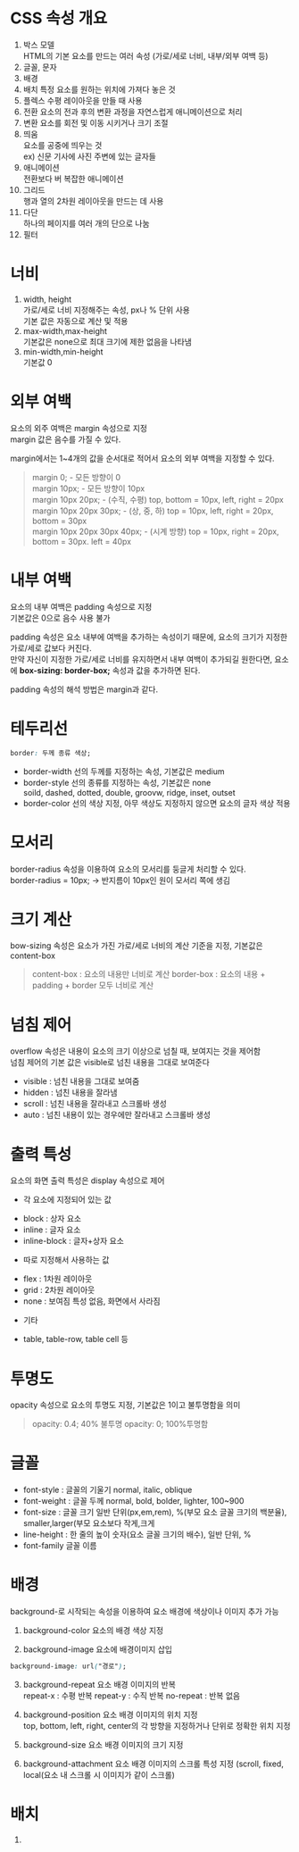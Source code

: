 # CSS 속성 개요
1. 박스 모델   
HTML의 기본 요소를 만드는 여러 속성 (가로/세로 너비, 내부/외부 여백 등)
2. 글꼴, 문자
3. 배경
4. 배치
특정 요소를 원하는 위치에 가져다 놓은 것
5. 플렉스
수평 레이아웃을 만들 때 사용
6. 전환
요소의 전과 후의 변환 과정을 자연스럽게 애니메이션으로 처리
7. 변환
요소를 회전 및 이동 시키거나 크기 조절
8. 띄움   
요소를 공중에 띄우는 것    
ex) 신문 기사에 사진 주변에 있는 글자들
9. 애니메이션   
전환보다 버 복잡한 애니메이션
10. 그리드   
행과 열의 2차원 레이아웃을 만드는 데 사용
11. 다단   
하나의 페이지를 여러 개의 단으로 나눔
12. 필터

# 너비
1. width, height   
가로/세로 너비 지정해주는 속성, px나 % 단위 사용     
기본 값은 자동으로 계산 및 적용
2. max-width,max-height   
기본값은 none으로 최대 크기에 제한 없음을 나타냄   
3. min-width,min-height   
기본값 0

# 외부 여백
요소의 외주 여백은 margin 속성으로 지정   
margin 값은 음수를 가질 수 있다.

margin에서는 1~4개의 값을 순서대로 적어서 요소의 외부 여백을 지정할 수 있다.
> margin 0; - 모든 방향이 0   
> margin 10px; - 모든 방향이 10px   
> margin 10px 20px; - (수직, 수평) top, bottom = 10px, left, right = 20px   
> margin 10px 20px 30px; - (상, 중, 하) top = 10px, left, right = 20px, bottom = 30px   
> margin 10px 20px 30px 40px; - (시계 방향) top = 10px, right = 20px, bottom = 30px. left = 40px   

# 내부 여백
요소의 내부 여백은 padding 속성으로 지정   
기본값은 0으로 음수 사용 불가

padding 속성은 요소 내부에 여백을 추가하는 속성이기 때문에, 요소의 크기가 지정한 가로/세로 값보다 커진다.   
만약 자신이 지정한 가로/세로 너비를 유지하면서 내부 여백이 추가되길 원한다면, 요소에 **box-sizing: border-box;** 속성과 값을 추가하면 된다.

padding 속성의 해석 방법은 margin과 같다.


# 테두리선
```CSS
border: 두께 종류 색상;
```

* border-width
  선의 두께를 지정하는 속성, 기본값은 medium
* border-style
  선의 종류를 지정하는 속성, 기본값은 none   
  soild, dashed, dotted, double, groovw, ridge, inset, outset
* border-color
  선의 색상 지정, 아무 색상도 지정하지 않으면 요소의 글자 색상 적용
  
# 모서리
border-radius 속성을 이용하여 요소의 모서리를 둥글게 처리할 수 있다.   
border-radius = 10px; -> 반지름이 10px인 원이 모서리 쪽에 생김

# 크기 계산
bow-sizing 속성은 요소가 가진 가로/세로 너비의 계산 기준을 지정, 기본값은 content-box

>content-box : 요소의 내용만 너비로 계산
>border-box : 요소의 내용 + padding + border 모두 너비로 계산

# 넘침 제어
overflow 속성은 내용이 요소의 크기 이상으로 넘칠 때, 보여지는 것을 제어함   
넘침 제어의 기본 값은 visible로 넘친 내용을 그대로 보여준다
* visible : 넘친 내용을 그대로 보여줌
* hidden : 넘친 내용을 잘라냄
* scroll : 넘친 내용을 잘라내고 스크롤바 생성
* auto : 넘친 내용이 있는 경우에만 잘라내고 스크롤바 생성

# 출력 특성
요소의 화면 출력 특성은 display 속성으로 제어
* 각 요소에 지정되어 있는 값
- block : 상자 요소
- inline : 글자 요소
- inline-block : 글자+상자 요소

* 따로 지정해서 사용하는 값
- flex : 1차원 레이아웃
- grid : 2차원 레이아웃
- none : 보여짐 특성 없음, 화면에서 사라짐

* 기타
- table, table-row, table cell 등

# 투명도
opacity 속성으로 요소의 투명도 지정, 기본값은 1이고 불투명함을 의미
> opacity: 0.4; 40% 불투명
> opacity: 0; 100%투명함

# 글꼴
* font-style : 글꼴의 기울기
normal, italic, oblique
* font-weight : 글꼴 두께
normal, bold, bolder, lighter, 100~900
* font-size : 글꼴 크기
일반 단위(px,em,rem), %(부모 요소 글꼴 크기의 백분율), smaller,larger(부모 요소보다 작게,크게
* line-height : 한 줄의 높이
숫자(요소 글꼴 크기의 배수), 일반 단위, %
* font-family  글꼴 이름

# 배경
background-로 시작되는 속성을 이용하여 요소 배경에 색상이나 이미지 추가 가능
1. background-color
  요소의 배경 색상 지정
  
2. background-image
  요소에 배경이미지 삽입
  ```CSS
  background-image: url("경로");
  ```

3. background-repeat
  요소 배경 이미지의 반복   
  repeat-x : 수평 반복
  repeat-y : 수직 반복
  no-repeat : 반복 없음
  
4. background-position
  요소 배경 이미지의 위치 지정   
  top, bottom, left, right, center의 각 방향을 지정하거나 단위로 정확한 위치 지정

5. background-size
  요소 배경 이미지의 크기 지정
  
6. background-attachment
  요소 배경 이미지의 스크롤 특성 지정 (scroll, fixed, local(요소 내 스크롤 시 이미지가 같이 스크롤)
  
# 배치
1.
